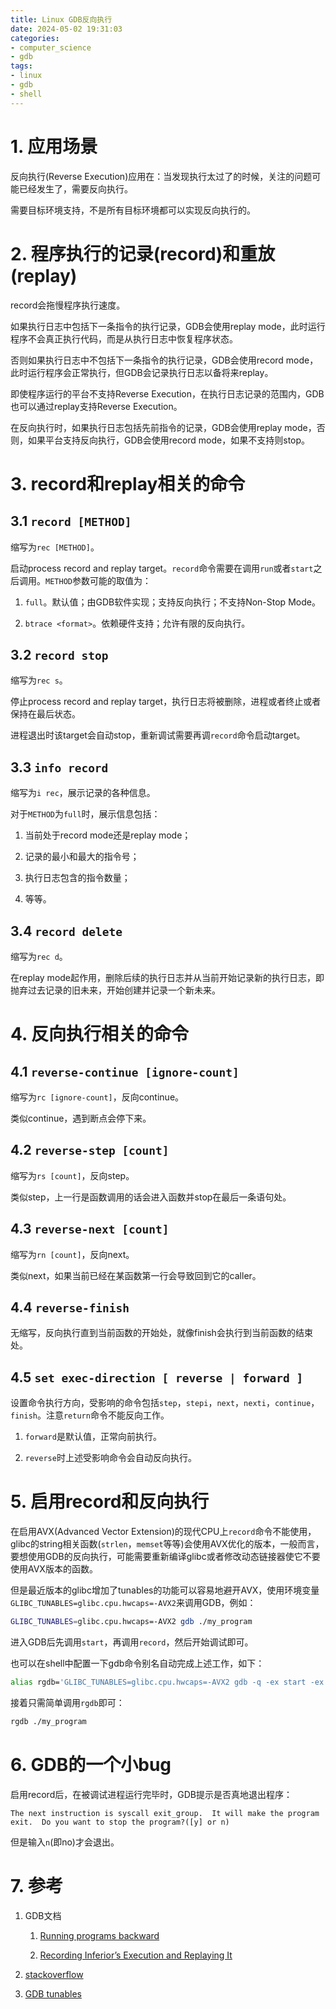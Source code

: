 ```yaml
---
title: Linux GDB反向执行
date: 2024-05-02 19:31:03
categories:
- computer_science
- gdb
tags:
- linux
- gdb
- shell
---
```


# 1. 应用场景

反向执行(Reverse Execution)应用在：当发现执行太过了的时候，关注的问题可能已经发生了，需要反向执行。

需要目标环境支持，不是所有目标环境都可以实现反向执行的。

# 2. 程序执行的记录(record)和重放(replay)

record会拖慢程序执行速度。

如果执行日志中包括下一条指令的执行记录，GDB会使用replay mode，此时运行程序不会真正执行代码，而是从执行日志中恢复程序状态。

否则如果执行日志中不包括下一条指令的执行记录，GDB会使用record mode，此时运行程序会正常执行，但GDB会记录执行日志以备将来replay。

即使程序运行的平台不支持Reverse Execution，在执行日志记录的范围内，GDB也可以通过replay支持Reverse Execution。

在反向执行时，如果执行日志包括先前指令的记录，GDB会使用replay mode，否则，如果平台支持反向执行，GDB会使用record mode，如果不支持则stop。

# 3. record和replay相关的命令

## 3.1 `record [METHOD]`

缩写为`rec [METHOD]`。

启动process record and replay target。`record`命令需要在调用`run`或者`start`之后调用。`METHOD`参数可能的取值为：

1. `full`。默认值；由GDB软件实现；支持反向执行；不支持Non-Stop Mode。

1. `btrace <format>`。依赖硬件支持；允许有限的反向执行。

## 3.2 `record stop`

缩写为`rec s`。

停止process record and replay target，执行日志将被删除，进程或者终止或者保持在最后状态。

进程退出时该target会自动stop，重新调试需要再调`record`命令启动target。

## 3.3 `info record`

缩写为`i rec`，展示记录的各种信息。

对于`METHOD`为`full`时，展示信息包括：

1. 当前处于record mode还是replay mode；

1. 记录的最小和最大的指令号；

1. 执行日志包含的指令数量；

1. 等等。

## 3.4 `record delete`

缩写为`rec d`。

在replay mode起作用，删除后续的执行日志并从当前开始记录新的执行日志，即抛弃过去记录的旧未来，开始创建并记录一个新未来。

# 4. 反向执行相关的命令

## 4.1 `reverse-continue [ignore-count]`

缩写为`rc [ignore-count]`，反向continue。

类似continue，遇到断点会停下来。

## 4.2 `reverse-step [count]`

缩写为`rs [count]`，反向step。

类似step，上一行是函数调用的话会进入函数并stop在最后一条语句处。

## 4.3 `reverse-next [count]`

缩写为`rn [count]`，反向next。

类似next，如果当前已经在某函数第一行会导致回到它的caller。

## 4.4 `reverse-finish`

无缩写，反向执行直到当前函数的开始处，就像finish会执行到当前函数的结束处。

## 4.5 `set exec-direction [ reverse | forward ]`

设置命令执行方向，受影响的命令包括`step`，`stepi`，`next`，`nexti`，`continue`，`finish`。注意`return`命令不能反向工作。

1. `forward`是默认值，正常向前执行。

2. `reverse`时上述受影响命令会自动反向执行。

# 5. 启用record和反向执行

在启用AVX(Advanced Vector Extension)的现代CPU上`record`命令不能使用，glibc的string相关函数(`strlen`，`memset`等等)会使用AVX优化的版本，一般而言，要想使用GDB的反向执行，可能需要重新编译glibc或者修改动态链接器使它不要使用AVX版本的函数。

但是最近版本的glibc增加了tunables的功能可以容易地避开AVX，使用环境变量`GLIBC_TUNABLES=glibc.cpu.hwcaps=-AVX2`来调用GDB，例如：

```bash
GLIBC_TUNABLES=glibc.cpu.hwcaps=-AVX2 gdb ./my_program
```

进入GDB后先调用`start`，再调用`record`，然后开始调试即可。

也可以在shell中配置一下gdb命令别名自动完成上述工作，如下：

```bash
alias rgdb='GLIBC_TUNABLES=glibc.cpu.hwcaps=-AVX2 gdb -q -ex start -ex record'
```

接着只需简单调用`rgdb`即可：

```bash
rgdb ./my_program
```

# 6. GDB的一个小bug

启用record后，在被调试进程运行完毕时，GDB提示是否真地退出程序：

```
The next instruction is syscall exit_group.  It will make the program exit.  Do you want to stop the program?([y] or n)
```

但是输入`n`(即no)才会退出。

# 7. 参考

1. GDB文档

    1. [Running programs backward](https://sourceware.org/gdb/current/onlinedocs/gdb.html/Reverse-Execution.html#Reverse-Execution)

    1. [Recording Inferior’s Execution and Replaying It](https://sourceware.org/gdb/current/onlinedocs/gdb.html/Process-Record-and-Replay.html#Process-Record-and-Replay)

1. [stackoverflow](https://stackoverflow.com/a/61048314/18781047)

1. [GDB tunables](https://gotplt.org/posts/the-story-of-tunables.html)